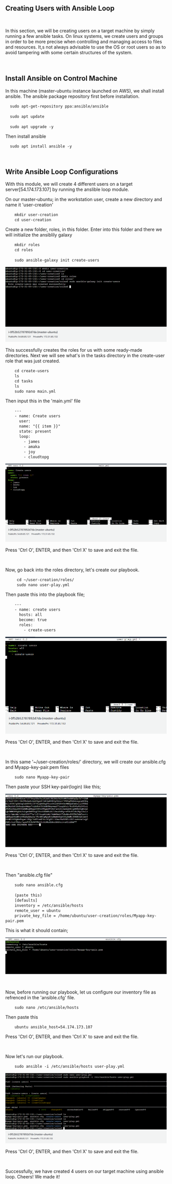 ## **Creating Users with Ansible Loop**

<br>

In this section, we will be creating users on a target machine by simply running a few ansible tasks. On linux systems, we create users and groups in order to be more precise when controlling and managing access to files and resources. It,s not always advisable to use the OS or root users so as to avoid tampering with some certain structures of the system.

<br>

## Install Ansible on Control Machine
In this machine (master-ubuntu instance launched on AWS), we shall install ansible. The ansible package repository first before installation.

      sudo apt-get-repository ppa:ansible/ansible

      sudo apt update           

      sudo apt upgrade -y

Then install ansible

      sudo apt install ansible -y

<br>

## Write Ansible Loop Configurations
With this module, we will create 4 different users on a target server[54.174.173.107] by running the anslible loop module.

On our master-ubuntu; in the workstation user, create a new directory and name it 'user-creation'

        mkdir user-creation
        cd user-creation

Create a new folder, roles, in this folder. Enter into this folder and there we will initialize the ansiblily galaxy 

        mkdir roles
        cd roles

        sudo ansible-galaxy init create-users

![user](./images/Screenshot%20(372).png)  

This successfully creates the roles for us with some ready-made directories. Next we will see what's in the tasks directory in the create-user role that was just created. 

        cd create-users
        ls
        cd tasks
        ls
        sudo nano main.yml

Then input this in the 'main.yml' file

        ---
        - name: Create users
          user:
          name: "{{ item }}"
          state: present
          loop:
            - james
            - amaka
            - joy
            - cloudtopg 

![user](./images/Screenshot%20(380).png)

Press 'Ctrl O', ENTER, and then 'Ctrl X' to save and exit the file.

<br>

Now, go back into the roles directory, let's create our playbook.

         cd ~/user-creation/roles/
         sudo nano user-play.yml

Then paste this into the playbook file;

        ---
        - name: create users
          hosts: all
          become: true
          roles:
            - create-users

![user](./images/Screenshot%20(378).png)

Press 'Ctrl O', ENTER, and then 'Ctrl X' to save and exit the file.

<br>

In this same '~/user-creation/roles/' directory, we will create our ansible.cfg and Myapp-key-pair.pem files

        sudo nano Myapp-key-pair

Then paste your SSH key-pair(login) like this;

![ssh](./images/Screenshot%20(185).png)

Press 'Ctrl O', ENTER, and then 'Ctrl X' to save and exit the file.

<br>

Then "ansible.cfg file"

        sudo nano ansible.cfg

        (paste this)                
        [defaults]
        inventory = /etc/ansible/hosts
        remote_user = ubuntu
        private_key_file = /home/ubuntu/user-creation/roles/Myapp-key-pair.pem

This is what it should contain;

![user](./images/Screenshot%20(376).png)

<br>

Now, before running our playbook, let us configure our inventory file as refrenced in the 'ansible.cfg' file.

        sudo nano /etc/ansible/hosts

Then paste this

        ubuntu ansible_host=54.174.173.107

Press 'Ctrl O', ENTER, and then 'Ctrl X' to save and exit the file.

<br>

Now let's run our playbook.

        sudo ansible -i /etc/ansible/hosts user-play.yml

![user](./images/Screenshot%20(379).png)

Press 'Ctrl O', ENTER, and then 'Ctrl X' to save and exit the file.

<br>

Successfully, we have created 4 users on our target machine using ansible loop. Cheers! We made it!

      


